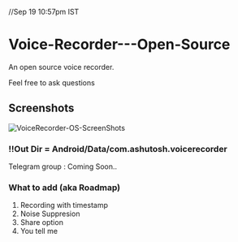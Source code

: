 //Sep 19 10:57pm IST

# Voice-Recorder---Open-Source
An open source voice recorder.

Feel free to ask questions


## Screenshots


![VoiceRecorder-OS-ScreenShots](https://user-images.githubusercontent.com/54206927/133937018-3b3aecaf-d4c3-480e-a54e-ae94e4feffb6.jpeg)

### !!Out Dir = Android/Data/com.ashutosh.voicerecorder


Telegram group : Coming Soon..

### What to add (aka Roadmap)

1. Recording with timestamp
2. Noise Suppresion
3. Share option
4. You tell me
